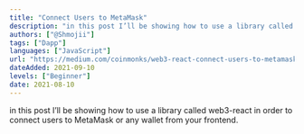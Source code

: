 ```yaml
---
title: "Connect Users to MetaMask"
description: "in this post I’ll be showing how to use a library called web3-react in order to connect users to MetaMask or any wallet from your frontend."
authors: ["@Shmojii"]
tags: ["Dapp"]
languages: ["JavaScript"]
url: "https://medium.com/coinmonks/web3-react-connect-users-to-metamask-or-any-wallet-from-your-frontend-241fd538ed39"
dateAdded: 2021-09-10
levels: ["Beginner"]
date: 2021-08-10
---
```


in this post I’ll be showing how to use a library called web3-react in order to connect users to MetaMask or any wallet from your frontend.